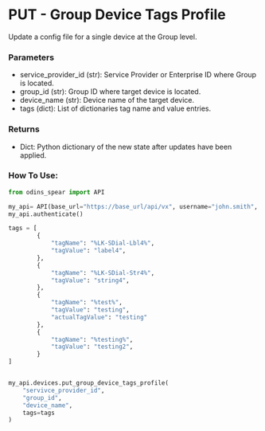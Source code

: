 # PUT - Group Device Tags Profile

Update a config file for a single device at the Group level.

### Parameters&#x20;

* service\_provider\_id (str): Service Provider or Enterprise ID where Group is located.&#x20;
* group\_id (str): Group ID where target device is located.&#x20;
* device\_name (str): Device name of the target device.
* tags (dict): List of dictionaries tag name and value entries.

### Returns

* Dict: Python dictionary of the new state after updates have been applied.

### How To Use:

```python
from odins_spear import API

my_api= API(base_url="https://base_url/api/vx", username="john.smith", password="ODIN_INSTANCE_1")
my_api.authenticate()

tags = [
        {
            "tagName": "%LK-SDial-Lbl4%",
            "tagValue": "label4",
        },
        {
            "tagName": "%LK-SDial-Str4%",
            "tagValue": "string4",
        },
        {
            "tagName": "%test%",
            "tagValue": "testing",
            "actualTagValue": "testing"
        },
        {
            "tagName": "%testing%",
            "tagValue": "testing2",
        }
]


my_api.devices.put_group_device_tags_profile(
    "servivce_provider_id",
    "group_id",
    "device_name",
    tags=tags
)
```
